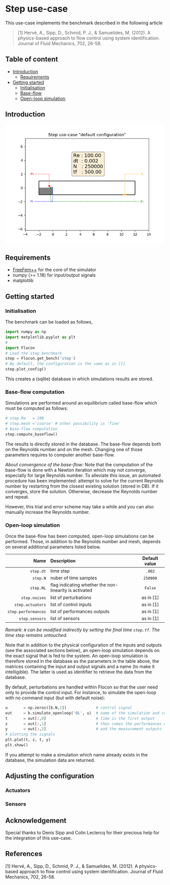 # Step use-case

This use-case implements the benchmark described in the following article

> [1] Hervé, A., Sipp, D., Schmid, P. J., & Samuelides, M. (2012). A physics-based approach to flow control using system identification. Journal of Fluid Mechanics, 702, 26-58.


## Table of content

* [Introduction](#introduction)
  * [Requirements](#requirements)
* [Getting started](#getting-started)
  * [Initialisation](#initialisation)
  * [Base-flow](#base-flow-computation)
  * [Open-loop simulation](#openloop-simulation)


## Introduction


![Default configuration](./static/step_default.png)

## Requirements

* [FreeFem++](https://freefem.org/) for the core of the simulator
* numpy (>= 1.18) for input/output signals
* matplotlib


## Getting started


### Initialisation

The benchmark can be loaded as follows,

```python
import numpy as np
import matplotlib.pyplot as plt
#
import Flocon
# Load the step benchmark
step = Flocon.get_bench('step')
# By default, the configuration is the same as in [1]
step.plot_config()
```
This creates a (sqlite) database in which simulations results are stored.


### Base-flow computation

Simulations are performed around an equilibrium called base-flow which  must be computed as follows:

```python
# step.Re   = 100
# step.mesh ='coarse' # other possibility is 'fine'
# Base-flow computation
step.compute_baseflow()
```
The results is directly stored in the database. The base-flow depends both on the Reynolds number and on the mesh. Changing one of those parameters requires to computer another base-flow.


*About convergence of the base-flow:* Note that the computation of the base-flow is done with a Newton iteration which may not converge, especially for large Reynolds number. To alleviate this issue, an automated procedure has been implemented: attempt to solve for the current Reynolds number by restarting from the closest existing solution (stored in DB). If it converges, store the solution. Otherwise, decrease the Reynolds number and repeat.

However, this trial and error scheme may take a while and you can also manually increase the Reynolds number.

### Open-loop simulation

Once the base-flow has been computed, open-loop simulations can be performed. Those, in addition to the Reynolds number and mesh, depends on several additional parameters listed below.


|   Name              | Description                                            |  Default value |
|--------------------:|:-------------------------------------------------------|:--------------:|
| `step.dt`           | time step                                              |  `.002`        |
| `step.N`            | nuber of time samples                                  |  `250000`      |
| `step.NL`           | flag indicating whether the non-linearity is activated |  `False`       |
| `step.noises`       | list of perturbations                                  |  as in [1]     |
| `step.actuators`    | list of control inputs                                 |  as in [1]     |
| `step.performances` | list of performances outputs                           |  as in [1]     |
| `step.sensors`      | list of sensors                                        |  as in [1]     |

*Remark: `N` can be modified indirectly by setting the final time `step.tf`. The time step remains untouched.*

Note that in addition to the physical configuration of the inputs and outputs (see the associated sections below), an open-loop simulation depends on the exact signal that is fed to the system.
An open-loop simulation is therefore stored in the database as the parameters in the table above, the matrices containing the input and output signals and a name (to make it intelligible). The latter is used as identifier to retrieve the data from the database.

By default, perturbations are handled within Flocon so that the user need only to provide the control input. For instance, to simulate the open-loop with no command input (but with default noise):

```python
u       = np.zeros([b.N,1])             # control signal
out     = b.simulate_openloop('OL', u)  # name of the simulation and comand
t       = out[:,0]                      # time is the first output
z       = out[:,1]                      # then comes the performances outputs
y       = out[:,2]                      # and the measurement outputs
# plotting the signals
plt.plot(t, z, t, y)
plt.show()
```
If you attempt to make a simulation which name already exists in the database, the simulation data are returned.

## Adjusting the configuration

### Actuators
### Sensors


## Acknowledgement  

Special thanks to Denis Sipp and Colin Leclercq for their precious help for the integration of this use-case.

## References

[1] Hervé, A., Sipp, D., Schmid, P. J., & Samuelides, M. (2012). A physics-based approach to flow control using system identification. Journal of Fluid Mechanics, 702, 26-58.
